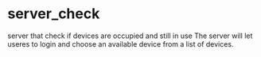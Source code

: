# server_check
server that check if devices are occupied and still in use
The server will let useres to login and choose an available device from a list of devices.
